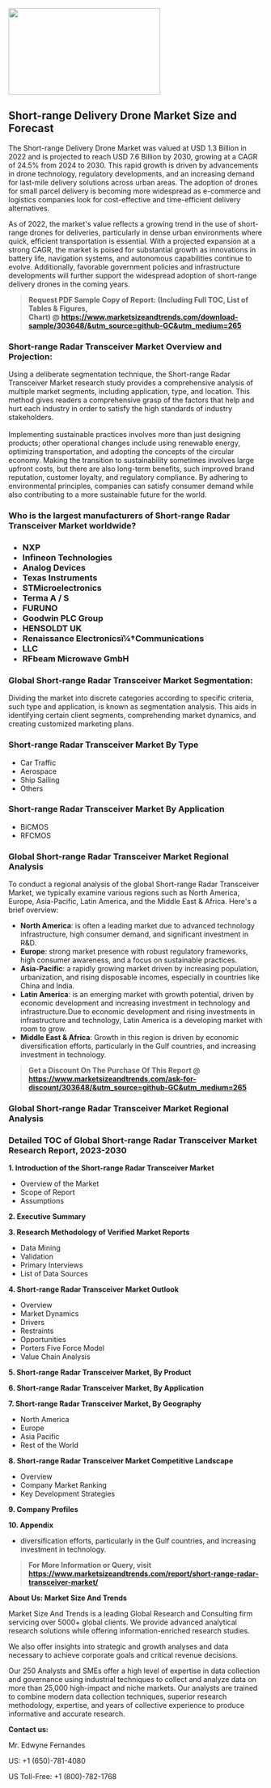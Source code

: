 <p><img class="alignnone size-medium wp-image-20088" src="https://ffe5etoiles.com/wp-content/uploads/2024/12/MST1-300x171.png" alt="" width="300" height="171" /></p><h2>Short-range Delivery Drone Market Size and Forecast</h2><p>The Short-range Delivery Drone Market was valued at USD 1.3 Billion in 2022 and is projected to reach USD 7.6 Billion by 2030, growing at a CAGR of 24.5% from 2024 to 2030. This rapid growth is driven by advancements in drone technology, regulatory developments, and an increasing demand for last-mile delivery solutions across urban areas. The adoption of drones for small parcel delivery is becoming more widespread as e-commerce and logistics companies look for cost-effective and time-efficient delivery alternatives.</p><p>As of 2022, the market's value reflects a growing trend in the use of short-range drones for deliveries, particularly in dense urban environments where quick, efficient transportation is essential. With a projected expansion at a strong CAGR, the market is poised for substantial growth as innovations in battery life, navigation systems, and autonomous capabilities continue to evolve. Additionally, favorable government policies and infrastructure developments will further support the widespread adoption of short-range delivery drones in the coming years.</p></p><blockquote id="" class=""><strong>Request PDF Sample Copy of Report: (Including Full TOC, List of Tables &amp; Figures, Chart)&nbsp;@&nbsp;<strong><a href="https://www.marketsizeandtrends.com/download-sample/303648/&utm_source=github-GC&utm_medium=265" target="_blank">https://www.marketsizeandtrends.com/download-sample/303648/&utm_source=github-GC&utm_medium=265</a></strong></strong></blockquote><h3 id="" class="">Short-range Radar Transceiver Market&nbsp;Overview and Projection:</h3><p id="" class="">Using a deliberate segmentation technique, the Short-range Radar Transceiver Market research study provides a comprehensive analysis of multiple market segments, including application, type, and location. This method gives readers a comprehensive grasp of the factors that help and hurt each industry in order to satisfy the high standards of industry stakeholders. <br /> <br />Implementing sustainable practices involves more than just designing products; other operational changes include using renewable energy, optimizing transportation, and adopting the concepts of the circular economy. Making the transition to sustainability sometimes involves large upfront costs, but there are also long-term benefits, such improved brand reputation, customer loyalty, and regulatory compliance. By adhering to environmental principles, companies can satisfy consumer demand while also contributing to a more sustainable future for the world.</p><h3 id="" class="">Who is the largest manufacturers of&nbsp;Short-range Radar Transceiver Market worldwide?</h3><h3 class=""><p><ul><li>NXP </li><li> Infineon Technologies </li><li> Analog Devices </li><li> Texas Instruments </li><li> STMicroelectronics </li><li> Terma A / S </li><li> FURUNO </li><li> Goodwin PLC Group </li><li> HENSOLDT UK </li><li> Renaissance Electronicsï¼†Communications </li><li> LLC </li><li> RFbeam Microwave GmbH</li></ul></p></h3><h3 id="" class="">Global&nbsp;Short-range Radar Transceiver Market Segmentation:</h3><p id="" class="">Dividing the market into discrete categories according to specific criteria, such type and application, is known as segmentation analysis. This aids in identifying certain client segments, comprehending market dynamics, and creating customized marketing plans.</p><h3 id="" class="">Short-range Radar Transceiver Market&nbsp;By Type</h3><p><p><ul><li>Car Traffic</li><li> Aerospace</li><li> Ship Sailing</li><li> Others</p></li></ul></p></p><h3 id="" class="">Short-range Radar Transceiver Market&nbsp;By Application</h3><p class=""><p><ul><li>BiCMOS</li><li> RFCMOS</li></ul></p></p><h3 id="" class="">Global Short-range Radar Transceiver Market Regional Analysis</h3><p id="" class="">To conduct a regional analysis of the global Short-range Radar Transceiver Market, we typically examine various regions such as North America, Europe, Asia-Pacific, Latin America, and the Middle East &amp; Africa. Here's a brief overview:</p><ul><li><strong>North America</strong>: is often a leading market due to advanced technology infrastructure, high consumer demand, and significant investment in R&amp;D.</li><li><strong>Europe</strong>: strong market presence with robust regulatory frameworks, high consumer awareness, and a focus on sustainable practices.</li><li><strong>Asia-Pacific</strong>: a rapidly growing market driven by increasing population, urbanization, and rising disposable incomes, especially in countries like China and India.</li><li><strong>Latin America</strong>: is an emerging market with growth potential, driven by economic development and increasing investment in technology and infrastructure.Due to economic development and rising investments in infrastructure and technology, Latin America is a developing market with room to grow.</li><li><strong>Middle East &amp; Africa</strong>: Growth in this region is driven by economic diversification efforts, particularly in the Gulf countries, and increasing investment in technology.</li></ul><blockquote id="" class=""><strong>Get a Discount On The Purchase Of This Report @ <strong><a href="https://www.marketsizeandtrends.com/ask-for-discount/303648/&utm_source=github-GC&utm_medium=265" target="_blank">https://www.marketsizeandtrends.com/ask-for-discount/303648/&utm_source=github-GC&utm_medium=265</a></strong></strong></blockquote><h3 id="" class="">Global Short-range Radar Transceiver Market Regional Analysis</h3><h3 id="" class="">Detailed TOC of Global Short-range Radar Transceiver Market Research Report, 2023-2030</h3><p id="" class=""><strong>1. Introduction of the Short-range Radar Transceiver Market</strong></p><ul><li>Overview of the Market</li><li>Scope of Report</li><li>Assumptions</li></ul><p id="" class=""><strong>2. Executive Summary</strong></p><p id="" class=""><strong>3. Research Methodology of Verified Market Reports</strong></p><ul><li>Data Mining</li><li>Validation</li><li>Primary Interviews</li><li>List of Data Sources</li></ul><p id="" class=""><strong>4. Short-range Radar Transceiver Market Outlook</strong></p><ul><li>Overview</li><li>Market Dynamics</li><li>Drivers</li><li>Restraints</li><li>Opportunities</li><li>Porters Five Force Model</li><li>Value Chain Analysis</li></ul><p id="" class=""><strong>5. Short-range Radar Transceiver Market, By Product</strong></p><p id="" class=""><strong>6. Short-range Radar Transceiver Market, By Application</strong></p><p id="" class=""><strong>7. Short-range Radar Transceiver Market, By Geography</strong></p><ul><li>North America</li><li>Europe</li><li>Asia Pacific</li><li>Rest of the World</li></ul><p id="" class=""><strong>8. Short-range Radar Transceiver Market Competitive Landscape</strong></p><ul><li>Overview</li><li>Company Market Ranking</li><li>Key Development Strategies</li></ul><p id="" class=""><strong>9. Company Profiles</strong></p><p id="" class=""><strong>10. Appendix</strong></p><ul><li>diversification efforts, particularly in the Gulf countries, and increasing investment in technology.</li></ul><blockquote id="" class=""><strong>For More Information or Query, visit <strong><strong><a href="https://www.marketsizeandtrends.com/report/short-range-radar-transceiver-market/" target="_blank">https://www.marketsizeandtrends.com/report/short-range-radar-transceiver-market/</a></strong></strong></strong></blockquote><p id="" class=""><strong>About Us: Market Size And Trends</strong></p><p id="" class="">Market Size And Trends is a leading Global Research and Consulting firm servicing over 5000+ global clients. We provide advanced analytical research solutions while offering information-enriched research studies.</p><p id="" class="">We also offer insights into strategic and growth analyses and data necessary to achieve corporate goals and critical revenue decisions.</p><p id="" class="">Our 250 Analysts and SMEs offer a high level of expertise in data collection and governance using industrial techniques to collect and analyze data on more than 25,000 high-impact and niche markets. Our analysts are trained to combine modern data collection techniques, superior research methodology, expertise, and years of collective experience to produce informative and accurate research.</p><p id="" class=""><strong>Contact us:</strong></p><p id="" class="">Mr. Edwyne Fernandes</p><p id="" class="">US: +1 (650)-781-4080</p><p id="" class="">US Toll-Free: +1 (800)-782-1768</p>
